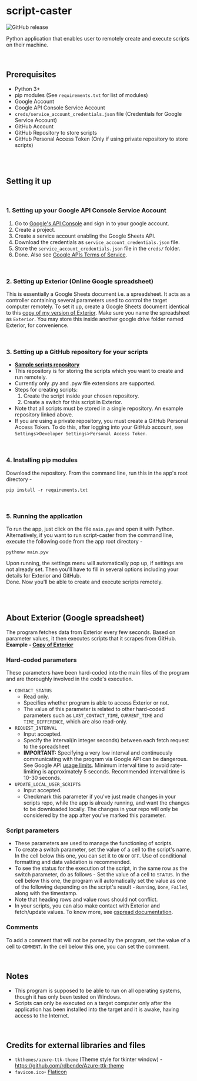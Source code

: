 # script-caster

![GitHub release](https://img.shields.io/badge/release-v2.1.0-blue)

Python application that enables user to remotely create and execute scripts on their machine.

<br>

## Prerequisites
- Python 3+
- pip modules (See `requirements.txt` for list of modules)
- Google Account
- Google API Console Service Account
- `creds/service_account_credentials.json` file (Credentials for Google Service Account)
- GitHub Account
- GitHub Repository to store scripts
- GitHub Personal Access Token (Only if using private repository to store scripts)

<br><br>

## Setting it up

<br>

### 1. Setting up your Google API Console Service Account
1. Go to [Google's API Console](https://console.developers.google.com/) and sign in to your google account.
2. Create a project.
3. Create a service account enabling the Google Sheets API. 
4. Download the credentials as `service_account_credentials.json` file.
5. Store the `service_account_credentials.json` file in the `creds/` folder. 
6. Done. Also see [Google APIs Terms of Service](https://developers.google.com/terms).

<br>

### 2. Setting up Exterior (Online Google spreadsheet)
This is essentially a Google Sheets document i.e. a spreadsheet. It acts as a controller containing several parameters used to control the target computer remotely. 
To set it up, create a Google Sheets document identical to this [copy of my version of Exterior](https://docs.google.com/spreadsheets/d/1-wv6vr59HgRiFLgtHK0UWTZpZ9824Kmz-BNgz9Xq0YI/edit?usp=sharing). Make sure you name the spreadsheet as `Exterior`. You may store this inside another google drive folder named Exterior, for convenience. 

<br>

### 3. Setting up a GitHub repository for your scripts
- **[Sample scripts repository](https://github.com/codegallivant/sample-scriptcaster-scripts/)**
- This repository is for storing the scripts which you want to create and run remotely.
- Currently only .py and .pyw file extensions are supported.
- Steps for creating scripts:
  1. Create the script inside your chosen repository.
  2. Create a switch for this script in Exterior.
- Note that all scripts must be stored in a single repository. An example repository linked above.
- If you are using a private repository, you must create a GitHub Personal Access Token. To do this, after logging into your GitHub account, see `Settings`>`Developer Settings`>`Personal Access Token`.

<br>

### 4. Installing pip modules
Download the repository. From the command line, run this in the app's root directory - 
```
pip install -r requirements.txt
```

<br>

### 5. Running the application
To run the app, just click on the file `main.pyw` and open it with Python.<br>
Alternatively, if you want to run script-caster from the command line, execute the following code from the app root directory -
```
pythonw main.pyw
```
Upon running, the settings menu will automatically pop up, if settings are not already set. Then you'll have to fill in several options including your details for Exterior and GitHub.<br>
Done. Now you'll be able to create and execute scripts remotely.

<br>
<br>

## About Exterior (Google spreadsheet)
The program fetches data from Exterior every few seconds. Based on parameter values, it then executes scripts that it scrapes from GitHub.
<br>
**Example - [Copy of Exterior](https://docs.google.com/spreadsheets/d/1-wv6vr59HgRiFLgtHK0UWTZpZ9824Kmz-BNgz9Xq0YI/edit?usp=sharing)**

### Hard-coded parameters
These parameters have been hard-coded into the main files of the program and are thoroughly involved in the code's execution.
- `CONTACT_STATUS`
  - Read only.
  - Specifies whether program is able to access Exterior or not. 
  - The value of this parameter is related to other hard-coded parameters such as `LAST_CONTACT_TIME`, `CURRENT_TIME` and `TIME_DIFFERENCE`, which are also read-only.
- `REQUEST_INTERVAL`
  - Input accepted.
  - Specify the interval(in integer seconds) between each fetch request to the spreadsheet
  - **IMPORTANT:** Specifying a very low interval and continuously communicating with the program via Google API can be dangerous. See Google API [usage limits](https://developers.google.com/sheets/api/limits). Minimum interval time to avoid rate-limiting is approximately 5 seconds. Recommended interval time is 10-30 seconds. 
- `UPDATE_LOCAL_USER_SCRIPTS`
  - Input accepted.
  - Checkmark this parameter if you've just made changes in your scripts repo, while the app is already running, and want the changes to be downloaded locally. The changes in your repo will only be considered by the app after you've marked this parameter.
  
### Script parameters
- These parameters are used to manage the functioning of scripts. 
- To create a switch parameter, set the value of a cell to the script's name. In the cell below this one, you can set it to `ON` or `OFF`. Use of conditional formatting and data validation is recommended.
- To see the status for the execution of the script, in the same row as the switch parameter, do as follows - Set the value of a cell to `STATUS`. In the cell below this one, the program will automatically set the value as one of the following depending on the script's result - `Running`, `Done`, `Failed`, along with the timestamp.
- Note that heading rows and value rows should not conflict.
- In your scripts, you can also make contact with Exterior and fetch/update values. To know more, see [gspread documentation](https://docs.gspread.org/en/latest/).

### Comments
To add a comment that will not be parsed by the program, set the value of a cell to `COMMENT`. In the cell below this one, you can set the comment. 

<br>

## Notes
 
- This program is supposed to be able to run on all operating systems, though it has only been tested on Windows.
- Scripts can only be executed on a target computer only after the application has been installed into the target and it is awake, having access to the Internet.

<br>

## Credits for external libraries and files
- `tkthemes/azure-ttk-theme` (Theme style for tkinter window) - 
  https://github.com/rdbende/Azure-ttk-theme
- `favicon.ico`-
  [Flaticon](https://www.flaticon.com/premium-icon/cloud-service_3211343?term=cloud&page=1&position=1&page=1&position=1&related_id=3211343&origin=search)

